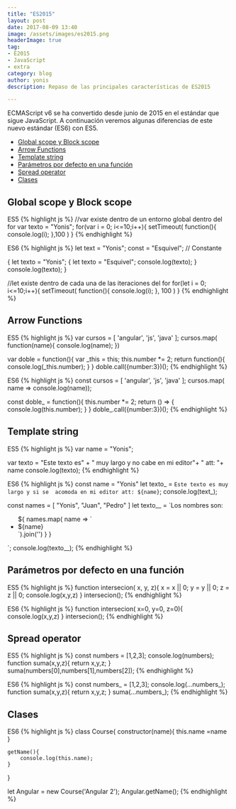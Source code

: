 ```yaml
---
title: "ES2015"
layout: post
date: 2017-08-09 13:40
image: /assets/images/es2015.png
headerImage: true
tag:
- E2015
- JavaScript
- extra
category: blog
author: yonis
description: Repaso de las principales características de ES2015

---
```


ECMAScript v6 se ha convertido desde junio de 2015 en el estándar que sigue JavaScript. A continuación veremos algunas diferencias de este nuevo estándar (ES6) con ES5.

- [Global scope y Block scope](#global-scope-y-block-scope)
- [Arrow Functions](#arrow-functions)
- [Template string](#template-string)
- [Parámetros por defecto en una función](#parámetros-por-defecto-en-una-función)
- [Spread operator](#spread-operator)
- [Clases](#clases)


## Global scope y Block scope

ES5
{% highlight js %}
//var existe dentro de un entorno global dentro del for
var texto = "Yonis";
for(var i = 0; i<=10;i++){
	setTimeout(
		function(){
			console.log(i);
		},100
		)
	}
{% endhighlight %}

ES6
{% highlight js %}
let text = "Yonis";
const = "Esquivel"; // Constante

{
	let texto = "Yonis";
	{
		let texto = "Esquivel";
		console.log(texto);
	}	
	console.log(texto);
}

//let existe dentro de cada una de las iteraciones del for
for(let i = 0; i<=10;i++){
	setTimeout(
		function(){
			console.log(i);
		},
		100
		)
	}
{% endhighlight %}


## Arrow Functions

ES5
{% highlight js %}
var cursos = [
'angular', 'js', 'java'
];
cursos.map( function(name){
	console.log(name);
})

var doble = function(){
	var _this = this;
	this.number *= 2;
	return function(){
		console.log(_this.number);
	}
}
doble.call({number:3})();
{% endhighlight %}

ES6
{% highlight js %}
const cursos = [
'angular', 'js', 'java'
];
cursos.map( name => console.log(name));

const doble_ = function(){
	this.number *= 2;
	return () => {
		console.log(this.number);
	}
}
doble_.call({number:3})();
{% endhighlight %}


## Template string

ES5
{% highlight js %}
var name = "Yonis";

var texto = "Este texto es" +
" muy largo y no cabe en mi editor"+
" att: "+ name
console.log(texto);
{% endhighlight %}

ES6
{% highlight js %}
const name = "Yonis"
let texto_ = `Este texto
es muy largo y si se 
acomoda en mi editor
att: ${name}`;
console.log(text_);

const names = [
	"Yonis", "Juan", "Pedro"
]
let texto__ = `Los nombres son:
<ul>
${
	names.map( name => `<li>${name}</li>`).join('')
}
}
</ul>
`;
console.log(texto__);
{% endhighlight %}


## Parámetros por defecto en una función

ES5
{% highlight js %}
function intersecion( x, y, z){
	x = x || 0;
	y = y || 0;
	z = z || 0;
	console.log(x,y,z)
}
intersecion();
{% endhighlight %}

ES6
{% highlight js %}
function intersecion( x=0, y=0, z=0){
	console.log(x,y,z)
}
intersecion();
{% endhighlight %}


## Spread operator

ES5
{% highlight js %}
const numbers = [1,2,3];
console.log(numbers);
function suma(x,y,z){
	return x,y,z;
}
suma(numbers[0],numbers[1],numbers[2]);
{% endhighlight %}

ES6
{% highlight js %}
const numbers_ = [1,2,3];
console.log(...numbers_);
function suma(x,y,z){
	return x,y,z;
}
suma(...numbers_);
{% endhighlight %}


## Clases

ES6
{% highlight js %}
class Course{
	constructor(name){
		this.name =name
	}

	getName(){
		console.log(this.name);
	}
}

let Angular = new Course('Angular 2');
Angular.getName();
{% endhighlight %}
